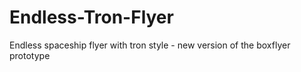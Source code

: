 # Endless-Tron-Flyer
Endless spaceship flyer with tron style - new version of the boxflyer prototype
